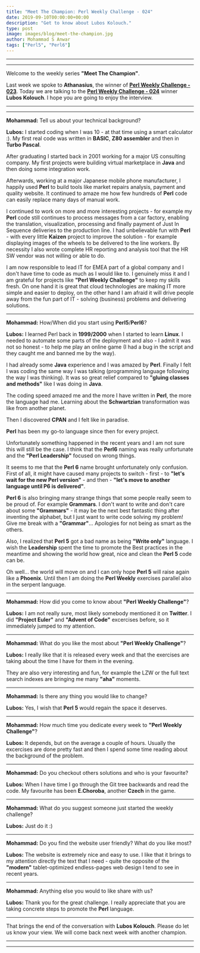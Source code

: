 ```yaml
---
title: "Meet The Champion: Perl Weekly Challenge - 024"
date: 2019-09-10T00:00:00+00:00
description: "Get to know about Lubos Kolouch."
type: post
image: images/blog/meet-the-champion.jpg
author: Mohammad S Anwar
tags: ["Perl5", "Perl6"]
---
```

***
***

Welcome to the weekly series **"Meet The Champion"**.

Last week we spoke to **Athanasius**, the winner of **[Perl Weekly Challenge - 023](/blog/meet-the-champion-023)**. Today we are talking to the **[Perl Weekly Challenge - 024](/blog/perl-weekly-challenge-024)** winner **Lubos Kolouch**. I hope you are going to enjoy the interview.

***
***

**Mohammad:** Tell us about your technical background?

**Lubos:** I started coding when I was 10 - at that time using a smart calculator :). My first real code was written in **BASIC**, **Z80 assembler** and then in **Turbo Pascal**.

After graduating I started back in 2001 working for a major US consulting company. My first projects were building virtual marketplace in **Java** and then doing some integration work.

Afterwards, working at a major Japanese mobile phone manufacturer, I happily used **Perl** to build tools like market repairs analysis, payment and quality website. It continued to amaze me how few hundreds of **Perl** code can easily replace many days of manual work.

I continued to work on more and more interesting projects - for example my **Perl** code still continues to process messages from a car factory, enabling the translation, visualization, processing and finally payment of Just In Sequence deliveries to the production line. I had unbelievable fun with **Perl** - with every little **Kaizen** project to improve the solution - for example displaying images of the wheels to be delivered to the line workers. By necessity I also wrote complete HR reporting and analysis tool that the HR SW vendor was not willing or able to do.

I am now responsible to lead IT for EMEA part of a global company and I don't have time to code as much as I would like to. I genuinely miss it and I am grateful for projects like **"Perl Weekly Challenge"** to keep my skills fresh. On one hand it is great that cloud technologies are making IT more simple and easier to deploy, on the other hand I am afraid it will drive people away from the fun part of IT - solving (business) problems and delivering solutions.

***

**Mohammad:** How/When did you start using **Perl5**/**Perl6**?

**Lubos:** I learned Perl back in **1999/2000** when I started to learn **Linux**. I needed to automate some parts of the deployment and also - I admit it was not so honest - to help me play an online game (I had a bug in the script and they caught me and banned me by the way).

I had already some **Java** experience and I was amazed by **Perl**. Finally I felt I was coding the same way I was talking (programming language following the way I was thinking). It was so great relief compared to **"gluing classes and methods"** like I was doing in **Java**.

The coding speed amazed me and the more I have written in **Perl**, the more the language had me. Learning about the **Schwartzian** transformation was like from another planet.

Then I discovered **CPAN** and I felt like in paradise.

**Perl** has been my go-to language since then for every project.

Unfortunately something happened in the recent years and I am not sure this will still be the case. I think that the **Perl6** naming was really unfortunate and the **"Perl Leadership"** focused on wrong things.

It seems to me that the **Perl 6** name brought unfortunately only confusion. First of all, it might have caused many projects to switch - first - to **"let's wait for the new Perl version"** - and then - **"let's move to another language until P6 is delivered"**.

**Perl 6** is also bringing many strange things that some people really seem to be proud of. For example **Grammars**. I don't want to write and don't care about some **"Grammars"** - it may be the next best fantastic thing after inventing the alphabet, but I just want to write code solving my problem! Give me break with a **"Grammar"**... Apologies for not being as smart as the others.

Also, I realized that **Perl 5** got a bad name as being **"Write only"** language. I wish the **Leadership** spent the time to promote the Best practices in the meantime and showing the world how great, nice and clean the **Perl 5** code can be.

Oh well... the world will move on and I can only hope **Perl 5** will raise again like a **Phoenix**. Until then I am doing the **Perl Weekly** exercises parallel also in the serpent language.

***

**Mohammad:** How did you come to know about **"Perl Weekly Challenge"**?

**Lubos:** I am not really sure, most likely somebody mentioned it on **Twitter**. I did **"Project Euler"** and **"Advent of Code"** excercises before, so it immediately jumped to my attention.

***

**Mohammad:** What do you like the most about **"Perl Weekly Challenge"**?

**Lubos:** I really like that it is released every week and that the exercises are taking about the time I have for them in the evening.

They are also very interesting and fun, for example the LZW or the full text search indexes are bringing me many **"aha"** moments.

***

**Mohammad:** Is there any thing you would like to change?

**Lubos:** Yes, I wish that **Perl 5** would regain the space it deserves.

***

**Mohammad:** How much time you dedicate every week to **"Perl Weekly Challenge"**?

**Lubos:** It depends, but on the average a couple of hours. Usually the excercises are done pretty fast and then I spend some time reading about the background of the problem.

***

**Mohammad:** Do you checkout others solutions and who is your favourite?

**Lubos:** When I have time I go through the Git tree backwards and read the code. My favourite has been **E.Choroba**, another **Czech** in the game.

***

**Mohammad:** What do you suggest someone just started the weekly challenge?

**Lubos:** Just do it :)

***

**Mohammad:** Do you find the website user friendly? What do you like most?

**Lubos:** The website is extremely nice and easy to use. I like that it brings to my attention directly the text that I need - quite the opposite of the **"modern"** tablet-optimized endless-pages web design I tend to see in recent years.

***

**Mohammad:** Anything else you would to like share with us?

**Lubos:** Thank you for the great challenge. I really appreciate that you are taking concrete steps to promote the **Perl** language.

***

That brings the end of the conversation with **Lubos Kolouch**. Please do let us know your view. We will come back next week with another champion.

***
***
